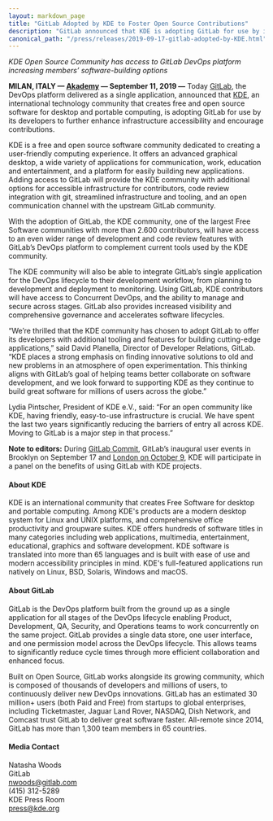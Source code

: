 ```yaml
---
layout: markdown_page
title: "GitLab Adopted by KDE to Foster Open Source Contributions"
description: "GitLab announced that KDE is adopting GitLab for use by its developers to further enhance infrastructure accessibility and encourage contributions."
canonical_path: "/press/releases/2019-09-17-gitlab-adopted-by-KDE.html"
---
```


_KDE Open Source Community has access to GitLab DevOps platform increasing members’ software-building options_

**MILAN, ITALY — [Akademy](https://akademy.kde.org) — September 11, 2019 —** Today [GitLab](https://about.gitlab.com/), the DevOps platform delivered as a single application, announced that [KDE](https://kde.org), an international technology community that creates free and open source software for desktop and portable computing, is adopting GitLab for use by its developers to further enhance infrastructure accessibility and encourage contributions.

KDE is a free and open source software community dedicated to creating a user-friendly computing experience. It offers an advanced graphical desktop, a wide variety of applications for communication, work, education and entertainment, and a platform for easily building new applications. Adding access to GitLab will provide the KDE community with additional options for accessible infrastructure for contributors, code review integration with git, streamlined infrastructure and tooling, and an open communication channel with the upstream GitLab community.

With the adoption of GitLab, the KDE community, one of the largest Free Software communities with more than 2.600 contributors, will have access to an even wider range of development and code review features with GitLab’s DevOps platform to complement current tools used by the KDE community. 

The KDE community will also be able to integrate GitLab’s single application for the DevOps lifecycle to their development workflow, from planning to development and deployment to monitoring. Using GitLab, KDE contributors will have access to Concurrent DevOps, and the ability to manage and secure across stages. GitLab also provides increased visibility and comprehensive governance and accelerates software lifecycles.

“We’re thrilled that the KDE community has chosen to adopt GitLab to offer its developers with additional tooling and features for building cutting-edge applications,” said David Planella, Director of Developer Relations, GitLab. “KDE places a strong emphasis on finding innovative solutions to old and new problems in an atmosphere of open experimentation. This thinking aligns with GitLab’s goal of helping teams better collaborate on software development, and we look forward to supporting KDE as they continue to build great software for millions of users across the globe.”
 	
Lydia Pintscher, President of KDE e.V., said: “For an open community like KDE, having friendly, easy-to-use infrastructure is crucial. We have spent the last two years significantly reducing the barriers of entry all across KDE. Moving to GitLab is a major step in that process.”

**Note to editors:**
During [GitLab Commit](https://about.gitlab.com/events/commit/#), GitLab’s inaugural user events in Brooklyn on September 17 and [London on October 9](https://gitlabcommit2019london.sched.com/), KDE will participate in a panel on the benefits of using GitLab with KDE projects.

#### About KDE
KDE is an international community that creates Free Software for desktop and portable computing. Among KDE's products are a modern desktop system for Linux and UNIX platforms, and comprehensive office productivity and groupware suites. KDE offers hundreds of software titles in many categories including web applications, multimedia, entertainment, educational, graphics and software development.
KDE software is translated into more than 65 languages and is built with ease of use and modern accessibility principles in mind. KDE's full-featured applications run natively on Linux, BSD, Solaris, Windows and macOS.

#### About GitLab
GitLab is the DevOps platform built from the ground up as a single application for all stages of the DevOps lifecycle enabling Product, Development, QA, Security, and Operations teams to work concurrently on the same project. GitLab provides a single data store, one user interface, and one permission model across the DevOps lifecycle. This allows teams to significantly reduce cycle times through more efficient collaboration and enhanced focus.

Built on Open Source, GitLab works alongside its growing community, which is composed of thousands of developers and millions of users, to continuously deliver new DevOps innovations. GitLab has an estimated 30 million+ users (both Paid and Free) from startups to global enterprises, including Ticketmaster, Jaguar Land Rover, NASDAQ, Dish Network, and Comcast trust GitLab to deliver great software faster. All-remote since 2014, GitLab has more than 1,300 team members in 65 countries.

#### Media Contact
Natasha Woods
<br> 
GitLab
<br> 
nwoods@gitlab.com
<br>
(415) 312-5289
<br> 
KDE Press Room
<br>
press@kde.org
